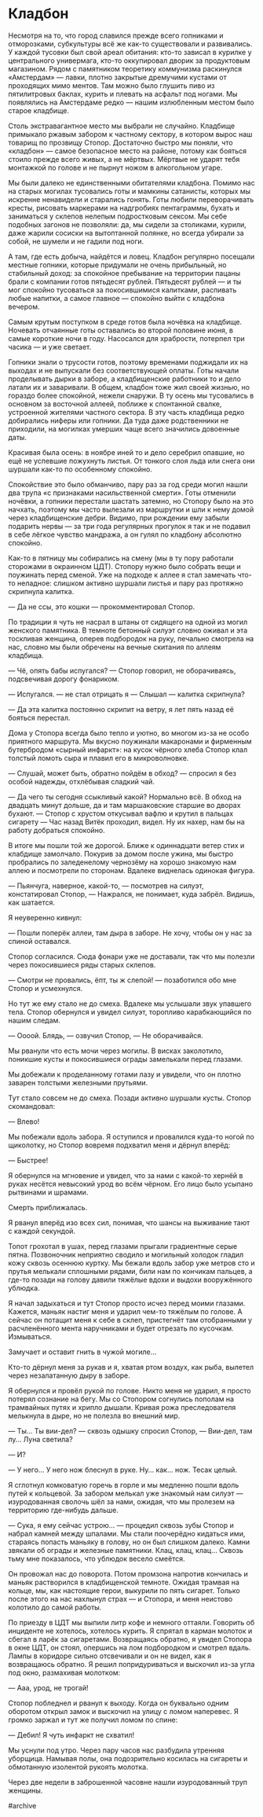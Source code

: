 
# Кладбон

Несмотря на то, что город славился прежде всего гопниками и отморозками, субкультуры всё же как-то существовали и развивались. У каждой тусовки был свой ареал обитания: кто-то зависал в курилке у центрального универмага, кто-то оккупировал дворик за продуктовым магазином. Рядом с памятником теоретику коммунизма раскинулся «Амстердам» — лавки, плотно закрытые дремучими кустами от проходящих мимо ментов. Там можно было глушить пиво из пятилитровых баклах, курить и плевать на асфальт под ногами.
Мы появлялись на Амстердаме редко — нашим излюбленным местом было старое кладбище.

Столь экстравагантное место мы выбрали не случайно. Кладбище примыкало ржавым забором к частному сектору, в котором вырос наш товарищ по прозвищу Стопор. Достаточно быстро мы поняли, что «кладбон» — самое безопасное место на районе, потому как бояться стоило прежде всего живых, а не мёртвых. Мёртвые не ударят тебя монтажкой по голове и не пырнут ножом в алкогольном угаре.

Мы были далеко не единственными обитателями кладбона. Помимо нас на старых могилах тусовались готы и мамкины сатанисты, которых мы искренне ненавидели и старались гонять. Готы любили переворачивать кресты, рисовать маркерами на надгробиях пентаграммы, бухать и заниматься у склепов нелепым подростковым сексом. Мы себе подобных загонов не позволяли: да, мы сидели за столиками, курили, даже жарили сосиски на вытоптанной полянке, но всегда убирали за собой, не шумели и не гадили под ноги.

А там, где есть добыча, найдётся и ловец. Кладбон регулярно посещали местные гопники, которые придумали не очень прибыльный, но стабильный доход: за спокойное пребывание на территории пацаны брали с компании готов пятьдесят рублей. Пятьдесят рублей — и ты мог спокойно тусоваться за покосившимися калитками, распивать любые напитки, а самое главное — спокойно выйти с кладбона вечером.

Самым крутым поступком в среде готов была ночёвка на кладбище. Ночевать отчаянные готы оставались во второй половине июня, в самые короткие ночи в году. Насосался для храбрости, потерпел три часика — и уже светает.

Гопники знали о трусости готов, поэтому временами поджидали их на выходах и не выпускали без соответствующей оплаты. Готы начали проделывать дырки в заборе, а кладбищенские работники то и дело латали их и заваривали. В общем, кладбон тоже жил своей жизнью, но гораздо более спокойной, нежели снаружи.
В ту осень мы тусовались в основном за восточной аллеей, поближе к спонтанной свалке, устроенной жителями частного сектора. В эту часть кладбища редко добирались ниферы или гопники. Да туда даже родственники не приходили, на могилках умерших чаще всего значились довоенные даты. 

Красивая была осень: в ноябре иней то и дело серебрил опавшие, но ещё не успевшие пожухнуть листья. От тонкого слоя льда или снега они шуршали как-то по особенному спокойно.

Спокойствие это было обманчиво, пару раз за год среди могил нашли два трупа «с признаками насильственной смерти». Готы отменили ночёвки, а гопники перестали шастать затемно, но Стопору было на это начхать, поэтому мы часто вылезали из маршрутки и шли к нему домой через кладбищенские дебри. Видимо, при рождении ему забыли подарить нервы — за три года регулярных прогулок я так и не подавил в себе лёгкое чувство мандража, а он гулял по кладбону абсолютно спокойно.

Как-то в пятницу мы собирались на смену (мы в ту пору работали сторожами в окраинном ЦДТ). Стопору нужно было собрать вещи и поужинать перед сменой. Уже на подходе к аллее я стал замечать что-то неладное: слишком активно шуршали листья и пару раз протяжно скрипнула калитка.

— Да не ссы, это кошки — прокомментировал Стопор.

По традиции я чуть не насрал в штаны от сидящего на одной из могил женского памятника. В темноте бетонный силуэт словно оживал и эта тоскливая женщина, оперев подбородок на руку, печально смотрела на нас, словно мы были обречены на вечные скитания по аллеям кладбища.

— Чё, опять бабы испугался? — Стопор говорил, не оборачиваясь, подсвечивая дорогу фонариком.

— Испугался. — не стал отрицать я — Слышал — калитка скрипнула?

— Да эта калитка постоянно скрипит на ветру, я лет пять назад её бояться перестал.

Дома у Стопора всегда было тепло и уютно, во многом из-за не особо приятного маршрута. Мы вкусно поужинали макаронами и фирменным бутербродом «сырный инфаркт»: на кусок чёрного хлеба Стопор клал толстый ломоть сыра и плавил его в микроволновке. 

— Слушай, может быть, обратно пойдём в обход? — спросил я без особой надежды, отхлёбывая сладкий чай.

— Да чего ты сегодня ссыкливый какой? Нормально всё. В обход на двадцать минут дольше, да и там маршаковские старшие во дворах бухают. — Стопор с хрустом откусывал вафлю и крутил в пальцах сигарету — Час назад Витёк проходил, видел. Ну их нахер, нам бы на работу добраться спокойно.

В итоге мы пошли той же дорогой. Ближе к одиннадцати ветер стих и клабдище замолчало. Покурив за домом после ужина, мы быстро пробрались по заледенелому чернозёму на хорошо знакомую нам аллею и посмотрели по сторонам. Вдалеке виднелась одинокая фигура.

— Пьянчуга, наверное, какой-то, — посмотрев на силуэт, констатировал Стопор, — Нажрался, не понимает, куда забрёл. Видишь, как шатается.

Я неуверенно кивнул:

— Пошли поперёк аллеи, там дыра в заборе. Не хочу, чтобы он у нас за спиной оставался.

Стопор согласился. Сюда фонари уже не доставали, так что мы полезли через покосившиеся ряды старых склепов.

— Смотри не провались, ёпт, ты ж слепой! — позаботился обо мне Стопор и усмехнулся.

Но тут же ему стало не до смеха. Вдалеке мы услышали звук упавшего тела. Стопор обернулся и увидел силуэт, торопливо карабкающийся по нашим следам.

— Оооой. Блядь, — озвучил Стопор, — Не оборачивайся.

Мы рванули что есть мочи через могилы. В висках заколотило, поникшие кусты и покосившиеся ограды замелькали перед глазами.

Мы добежали к проделанному готами лазу и увидели, что он плотно заварен толстыми железными прутьями.

Тут стало совсем не до смеха. Позади активно шуршали кусты. Стопор скомандовал:

— Влево!

Мы побежали вдоль забора. Я оступился и провалился куда-то ногой по щиколотку, но Стопор вовремя подхватил меня и дёрнул вперёд:

— Быстрее!

Я обернулся на мгновение и увидел, что за нами с какой-то хернёй в руках несётся невысокий урод во всём чёрном. Его лицо было усыпано рытвинами и шрамами. 

Смерть приближалась.

Я рванул вперёд изо всех сил, понимая, что шансы на выживание тают с каждой секундой.

Топот грохотал в ушах, перед глазами прыгали градиентные серые пятна. Позвоночник неприятно сводило и могильный холодок гладил кожу сквозь осеннюю куртку. Мы бежали вдоль забор уже метров сто и прутья мелькали сплошными рядами, били нам по кончикам пальцев, а где-то позади на голову давили тяжёлые вдохи и выдохи вооружённого ублюдка. 

Я начал задыхаться и тут Стопор просто исчез перед моими глазами.
Кажется, маньяк настиг меня и ударил чем-то тяжёлым по голове. А сейчас он потащит меня к себе в склеп, пристегнёт там отобранными у расчленённого мента наручниками и будет отрезать по кусочкам. Измываться. 

Замучает и оставит гнить в чужой могиле…

Кто-то дёрнул меня за рукав и я, хватая ртом воздух, как рыба, вылетел через незалатанную дыру в заборе.

Я обернулся и провёл рукой по голове. Никто меня не ударил, я просто потерял сознание на бегу. Мы со Стопором согнулись пополам на трамвайных путях и хрипло дышали. Кривая рожа преследователя мелькнула в дыре, но не полезла во внешний мир.

— Ты… Ты вии-дел? — сквозь одышку спросил Стопор, — Вии-дел, там лу… Луна светила?

— И?

— У него… У него нож блеснул в руке. Ну… как… нож. Тесак целый.

Я сглотнул комковатую горечь в горле и мы медленно пошли вдоль путей к кольцевой. За забором мелькал уже знакомый нам силуэт — изуродованная сволочь шёл за нами, ожидая, что мы пролезем на территорию где-нибудь дальше.

— Сука, я ему сейчас устрою… — процедил сквозь зубы Стопор и набрал камней между шпалами. Мы стали поочерёдно кидаться ими, стараясь попасть маньяку в голову, но он был слишком далеко. Камни звякали об ограды и железные памятники. Клац, клац, клац... Сквозь тьму мне показалось, что ублюдок весело смеётся.

Он провожал нас до поворота. Потом промзона напротив кончилась и маньяк растворился в кладбищенской темноте. Ожидая трамвая на кольце, мы, как настоящие герои, выкурили по пять сигарет. Только после этого на нас нахлынул страх — и Стопора, и меня неистово колотило до самой работы.

По приезду в ЦДТ мы выпили литр кофе и немного оттаяли. Говорить об инциденте не хотелось, хотелось курить. Я спрятал в карман молоток и сбегал в ларёк за сигаретами. Возвращаясь обратно, я увидел Стопора в окне ЦДТ, он стоял, опершись на лом подбородком и смотрел вдаль. Лампы в коридоре сильно отсвечивали и он не видел, как я возвращаюсь обратно. Я решил попридуриваться и выскочил из-за угла под окно, размахивая молотком:

— Ааа, урод, не трогай!

Стопор побледнел и рванул к выходу. Когда он буквально одним оборотом открыл замок и выскочил на улицу с ломом наперевес. Я громко заржал и тут же получил ломом по спине:

— Дебил! Я чуть инфаркт не схватил!

Мы уснули под утро. Через пару часов нас разбудила утренняя уборщица. Намывая полы, она подозрительно косилась на сигареты и обмотанную изолентой рукоять молотка.

Через две недели в заброшенной часовне нашли изуродованный труп женщины.

#archive